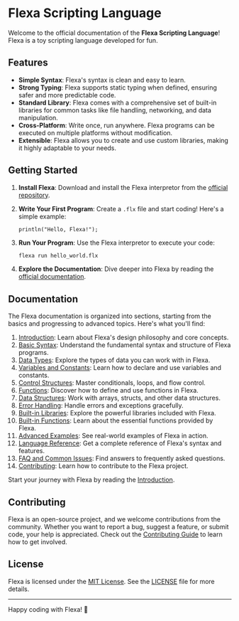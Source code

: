# Flexa Scripting Language

Welcome to the official documentation of the **Flexa Scripting Language**! Flexa is a toy scripting language developed for fun.

## Features

- **Simple Syntax**: Flexa's syntax is clean and easy to learn.
- **Strong Typing**: Flexa supports static typing when defined, ensuring safer and more predictable code.
- **Standard Library**: Flexa comes with a comprehensive set of built-in libraries for common tasks like file handling, networking, and data manipulation.
- **Cross-Platform**: Write once, run anywhere. Flexa programs can be executed on multiple platforms without modification.
- **Extensible**: Flexa allows you to create and use custom libraries, making it highly adaptable to your needs.

## Getting Started

1. **Install Flexa**: Download and install the Flexa interpretor from the [official repository](https://github.com/flexa-script/interpreter).
2. **Write Your First Program**: Create a `.flx` file and start coding! Here's a simple example:

    ```flexa
    println("Hello, Flexa!");
    ```

3. **Run Your Program**: Use the Flexa interpretor to execute your code:

    ```bash
    flexa run hello_world.flx
    ```

4. **Explore the Documentation**: Dive deeper into Flexa by reading the [official documentation](https://flexa-script.github.io/docs/).

## Documentation

The Flexa documentation is organized into sections, starting from the basics and progressing to advanced topics. Here's what you'll find:

1. [Introduction](https://flexa-script.github.io/docs/introduction): Learn about Flexa's design philosophy and core concepts.
2. [Basic Syntax](https://flexa-script.github.io/docs/basic-syntax): Understand the fundamental syntax and structure of Flexa programs.
3. [Data Types](https://flexa-script.github.io/docs/data-types): Explore the types of data you can work with in Flexa.
4. [Variables and Constants](https://flexa-script.github.io/docs/variables-and-constants): Learn how to declare and use variables and constants.
5. [Control Structures](https://flexa-script.github.io/docs/control-structures): Master conditionals, loops, and flow control.
6. [Functions](https://flexa-script.github.io/docs/function): Discover how to define and use functions in Flexa.
7. [Data Structures](https://flexa-script.github.io/docs/data-structures): Work with arrays, structs, and other data structures.
8. [Error Handling](https://flexa-script.github.io/docs/error-handling): Handle errors and exceptions gracefully.
9. [Built-in Libraries](https://flexa-script.github.io/docs/built-in-libraries): Explore the powerful libraries included with Flexa.
10. [Built-in Functions](https://flexa-script.github.io/docs/built-in-functions): Learn about the essential functions provided by Flexa.
11. [Advanced Examples](https://flexa-script.github.io/docs/advanced-examples): See real-world examples of Flexa in action.
12. [Language Reference](https://flexa-script.github.io/docs/language-reference): Get a complete reference of Flexa's syntax and features.
13. [FAQ and Common Issues](https://flexa-script.github.io/docs/faq-and-common-issues): Find answers to frequently asked questions.
14. [Contributing](https://flexa-script.github.io/docs/contributing): Learn how to contribute to the Flexa project.

Start your journey with Flexa by reading the [Introduction](https://flexa-script.github.io/docs/introduction).

## Contributing

Flexa is an open-source project, and we welcome contributions from the community. Whether you want to report a bug, suggest a feature, or submit code, your help is appreciated. Check out the [Contributing Guide](https://flexa-script.github.io/docs/contributing) to learn how to get involved.

## License

Flexa is licensed under the [MIT License](https://mit-license.org/). See the [LICENSE](LICENSE) file for more details.

---

Happy coding with Flexa! 🚀
